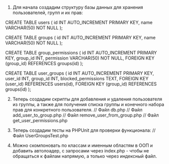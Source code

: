 1. Для начала создадим структуру базы данных для хранения пользователей, групп и их прав:

CREATE TABLE users (
    id INT AUTO_INCREMENT PRIMARY KEY,
    name VARCHAR(50) NOT NULL
);

CREATE TABLE groups (
    id INT AUTO_INCREMENT PRIMARY KEY,
    name VARCHAR(50) NOT NULL
);

CREATE TABLE group_permissions (
    id INT AUTO_INCREMENT PRIMARY KEY,
    group_id INT,
    permission VARCHAR(50) NOT NULL,
    FOREIGN KEY (group_id) REFERENCES groups(id)
);

CREATE TABLE user_groups (
    id INT AUTO_INCREMENT PRIMARY KEY,
    user_id INT,
    group_id INT,
    blocked_permissions TEXT,
    FOREIGN KEY (user_id) REFERENCES users(id),
    FOREIGN KEY (group_id) REFERENCES groups(id)
);

2. Теперь создадим скрипты для добавления и удаления пользователя из группы, а также для получения списка группы и конечного набора прав для конкретного пользователя. // Файл db.php // Файл add_user_to_group.php // Файл remove_user_from_group.php // Файл get_user_permissions.php

3. Теперь создадим тесты на PHPUnit для проверки функционала: // Файл UserGroupsTest.php

4. Можно скомпоновать по классам и именным областям в ООП и добавить автолоадер, с запросами через index.php - чтобы не обращаться к файлам напрямую, а только через индексный файл.